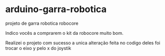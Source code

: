 # arduino-garra-robotica
 projeto de garra robotica robocore

Indico vocês a comprarem o kit da robocore muito bom.

Realizei o projeto com sucesso a unica alteração feita no codigo deles foi trocar o eixo y pelo x do joystik


